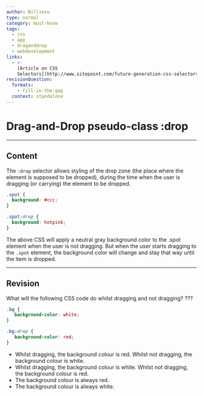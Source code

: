 ```yaml
---
author: Billiexu
type: normal
category: must-know
tags:
  - css
  - app
  - draganddrop
  - webdevelopment
links:
  - >-
    [Article on CSS
    Selectors](http://www.sitepoint.com/future-generation-css-selectors-level-4/){Article}
revisionQuestion:
  formats:
    - fill-in-the-gap
  context: standalone
---
```


# Drag-and-Drop pseudo-class :drop


---

## Content

The `:drop` selector allows styling of the drop zone (the place where the element is supposed to be dropped), during the time when the user is dragging (or carrying) the element to be dropped.

```css
.spot {
  background: #ccc;
}

.spot:drop {
  background: hotpink;
}

```

The above CSS will apply a neutral gray background color to the .spot element when the user is not dragging. But when the user starts dragging to the `.spot` element, the background color will change and stay that way until the item is dropped.


---

## Revision

What will the following CSS code do whilst dragging and not dragging? ???

```css
.bg {
   background-color: white;
}

.bg:drop {
   background-color: red;
}
```

- Whilst dragging, the background colour is red. Whilst not dragging, the background colour is white.
- Whilst dragging, the background colour is white. Whilst not dragging, the background colour is red.
- The background colour is always red.
- The background colour is always white.
